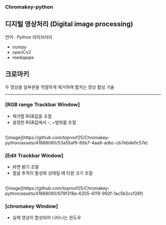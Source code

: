 ### Chromakey-python

## 디지털 영상처리 (Digital image processing)
언어 : Python
라이브러리 
- numpy
- openCv2
- mediapipe

## 크로마키
두 영상을 일부분을 적절하게 제거하여 합치는 영상 합성 기술

----

### [RGB range Trackbar Window]
- 제거할 RGB값을 조절
- 설정한 RGB값에서 -, +범위를 조절
<br/> 
![image](https://github.com/toproof25/Chromakey-python/assets/41888060/53a55af9-85b7-4aa8-adbc-cb7ebde0c57e)


### [Edit Trackbar Window]
- 화면 밝기 조절
- 얼굴 추적이 활성화 상태일 때 타원 크기 조절
<br/> 
![image](https://github.com/toproof25/Chromakey-python/assets/41888060/079f318a-6205-4119-992f-1ac5b2ccf26f)

### [chromakey Window]
- 실제 영상이 합성되어 나타나는 윈도우
